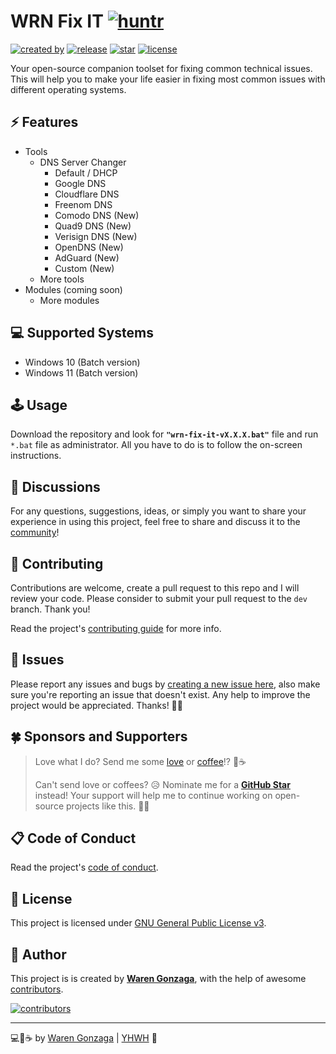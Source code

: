 # WRN Fix IT [![huntr](https://cdn.huntr.dev/huntr_security_badge_mono.svg)](https://huntr.dev)

[![created by](https://img.shields.io/badge/created%20by-Waren%20Gonzaga-blue.svg?longCache=true&style=flat-square)](https://github.com/warengonzaga) [![release](https://img.shields.io/github/release/warengonzaga/wrn-fix-it.svg?style=flat-square)](https://github.com/warengonzaga/wrn-fix-it/releases) [![star](https://img.shields.io/github/stars/warengonzaga/wrn-fix-it.svg?style=flat-square)](https://github.com/warengonzaga/wrn-fix-it/stargazers) [![license](https://img.shields.io/github/license/warengonzaga/wrn-fix-it.svg?style=flat-square)](https://github.com/warengonzaga/wrn-fix-it/blob/main/license)

Your open-source companion toolset for fixing common technical issues. This will help you to make your life easier in fixing most common issues with different operating systems.

## ⚡ Features

- Tools
  - DNS Server Changer
    - Default / DHCP
    - Google DNS
    - Cloudflare DNS
    - Freenom DNS
    - Comodo DNS (New)
    - Quad9 DNS (New)
    - Verisign DNS (New)
    - OpenDNS (New)
    - AdGuard (New)
    - Custom (New)
  - More tools
- Modules (coming soon)
  - More modules

## 💻 Supported Systems

- Windows 10 (Batch version)
- Windows 11 (Batch version)

## 🕹️ Usage

Download the repository and look for **``"wrn-fix-it-vX.X.X.bat"``** file and run ``*.bat`` file as administrator. All you have to do is to follow the on-screen instructions.

## 💬 Discussions

For any questions, suggestions, ideas, or simply you want to share your experience in using this project, feel free to share and discuss it to the [community](https://github.com/warengonzaga/wrn-fix-it/discussions)!

## 🎯 Contributing

Contributions are welcome, create a pull request to this repo and I will review your code. Please consider to submit your pull request to the `dev` branch. Thank you!

Read the project's [contributing guide](./contributing.md) for more info.

## 🐛 Issues

Please report any issues and bugs by [creating a new issue here](https://github.com/warengonzaga/wrn-fix-it/issues/new/choose), also make sure you're reporting an issue that doesn't exist. Any help to improve the project would be appreciated. Thanks! 🙏✨

## 🍀 Sponsors and Supporters

> Love what I do? Send me some [love](https://github.com/sponsors/warengonzaga) or [coffee](https://buymeacoff.ee/warengonzaga)!? 💖☕
>
> Can't send love or coffees? 😥 Nominate me for a **[GitHub Star](https://stars.github.com/nominate)** instead!
> Your support will help me to continue working on open-source projects like this. 🙏😇

## 📋 Code of Conduct

Read the project's [code of conduct](./code_of_conduct.md).

## 📃 License

This project is licensed under [GNU General Public License v3](https://opensource.org/licenses/GPL-3.0).

## 📝 Author

This project is is created by **[Waren Gonzaga](https://github.com/warengonzaga)**, with the help of awesome [contributors](https://github.com/warengonzaga/wrn-fix-it/graphs/contributors).

[![contributors](https://contrib.rocks/image?repo=warengonzaga/wrn-fix-it)](https://github.com/warengonzaga/wrn-fix-it/graphs/contributors)

---

💻💖☕ by [Waren Gonzaga](https://warengonzaga.com) | [YHWH](https://youtu.be/HHrxS4diLew?t=44) 🙏
